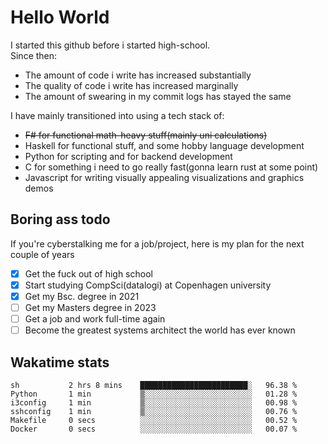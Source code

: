 # Hello World

I started this github before i started high-school.  
Since then:
- The amount of code i write has increased substantially
- The quality of code i write has increased marginally
- The amount of swearing in my commit logs has stayed the same

I have mainly transitioned into using a tech stack of:
- ~~F# for functional math-heavy stuff(mainly uni calculations)~~
- Haskell for functional stuff, and some hobby language development
- Python for scripting and for backend development
- C for something i need to go really fast(gonna learn rust at some point)
- Javascript for writing visually appealing visualizations and graphics demos

## Boring ass todo
If you're cyberstalking me for a job/project, here is my plan for the next couple of years
- [x] Get the fuck out of high school
- [x] Start studying CompSci(datalogi) at Copenhagen university
- [x] Get my Bsc. degree in 2021
- [ ] Get my Masters degree in 2023
- [ ] Get a job and work full-time again
- [ ] Become the greatest systems architect the world has ever known

## Wakatime stats
<!--START_SECTION:waka-->

```text
sh           2 hrs 8 mins    ████████████████████████░   96.38 %
Python       1 min           ▒░░░░░░░░░░░░░░░░░░░░░░░░   01.28 %
i3config     1 min           ▒░░░░░░░░░░░░░░░░░░░░░░░░   00.98 %
sshconfig    1 min           ▒░░░░░░░░░░░░░░░░░░░░░░░░   00.76 %
Makefile     0 secs          ░░░░░░░░░░░░░░░░░░░░░░░░░   00.52 %
Docker       0 secs          ░░░░░░░░░░░░░░░░░░░░░░░░░   00.07 %
```

<!--END_SECTION:waka-->
